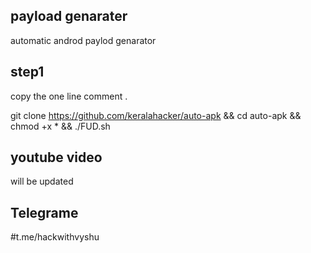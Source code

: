 ## payload genarater
automatic androd paylod genarator 

## step1
copy the one line comment .

git clone https://github.com/keralahacker/auto-apk && cd auto-apk && chmod +x * && ./FUD.sh

## youtube video 
will be updated

## Telegrame 
#t.me/hackwithvyshu
